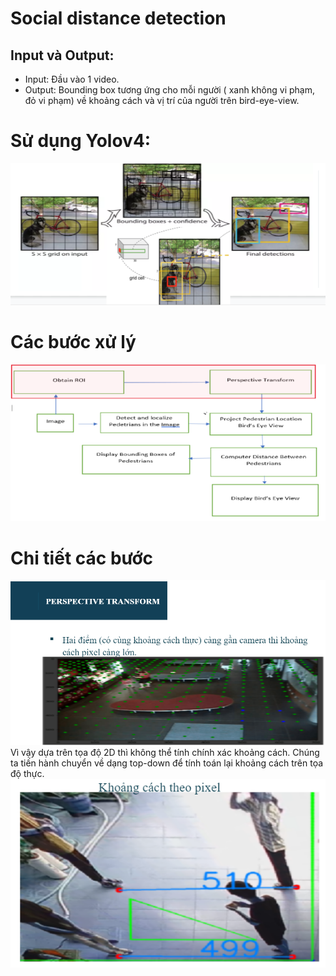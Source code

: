 # Social distance detection
## Input và Output:
- Input: Đầu vào 1 video.
- Output: Bounding box tương ứng cho mỗi người ( xanh  không vi phạm, đỏ vi phạm) về khoảng cách và vị trí của người trên bird-eye-view.
# Sử dụng Yolov4:
<img src="images/Yolov4.png">

# Các bước xử lý
<img src="images/Process.png">

# Chi tiết các bước
<img src="images/why.png">
Vì vậy dựa trên tọa độ 2D thì không thể tính chính xác khoảng cách. Chúng ta tiến hành chuyển về dạng top-down để tính toán lại khoảng cách trên tọa độ thực. 
<img src="images/distance_bird.png">



